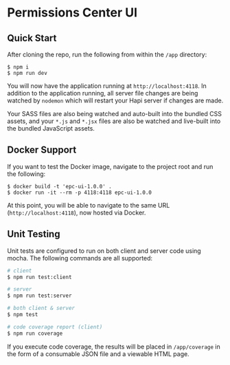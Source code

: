 # Permissions Center UI

## Quick Start

After cloning the repo, run the following from within the `/app` directory:

```
$ npm i
$ npm run dev
```

You will now have the application running at `http://localhost:4118`.  In addition to the application running, all server file changes are being watched by `nodemon` which will restart your Hapi server if changes are made.

Your SASS files are also being watched and auto-built into the bundled CSS assets, and your `*.js` and `*.jsx` files are also be watched and live-built into the bundled JavaScript assets.

## Docker Support
If you want to test the Docker image, navigate to the project root and run the following:

```
$ docker build -t 'epc-ui-1.0.0' .
$ docker run -it --rm -p 4118:4118 epc-ui-1.0.0
```

At this point, you will be able to navigate to the same URL (`http://localhost:4118`), now hosted via Docker.

## Unit Testing
Unit tests are configured to run on both client and server code using mocha. The following commands are all supported:

```bash
# client
$ npm run test:client

# server
$ npm run test:server

# both client & server
$ npm test

# code coverage report (client)
$ npm run coverage
```

If you execute code coverage, the results will be placed in `/app/coverage` in the form of a consumable JSON file and a viewable HTML page.